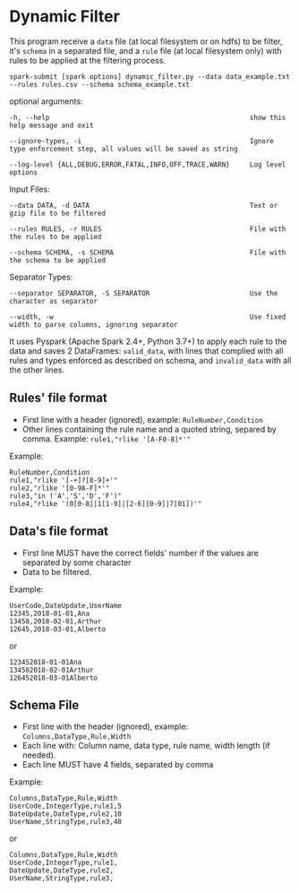 # Dynamic Filter
This program receive a `data` file (at local filesystem or on hdfs) to be filter, it's `schema` in a separated file, and a `rule` file (at local filesystem only) with rules to be applied at the filtering process.

`spark-submit [spark options] dynamic_filter.py --data data_example.txt --rules rules.csv --schema schema_example.txt`

optional arguments:

    -h, --help                                                  show this help message and exit

    --ignore-types, -i                                          Ignore type enforcement step, all values will be saved as string

    --log-level {ALL,DEBUG,ERROR,FATAL,INFO,OFF,TRACE,WARN}     Log level options

Input Files:

    --data DATA, -d DATA                                        Text or gzip file to be filtered

    --rules RULES, -r RULES                                     File with the rules to be applied

    --schema SCHEMA, -s SCHEMA                                  File with the schema to be applied

Separator Types:

    --separator SEPARATOR, -S SEPARATOR                         Use the character as separator

    --width, -w                                                 Use fixed width to parse columns, ignoring separator

It uses Pyspark (Apache Spark 2.4+, Python 3.7+) to apply each rule to the data and saves 2 DataFrames: `valid_data`, with lines that complied with all rules and types enforced as described on schema, and `invalid_data` with all the other lines.

## Rules' file format
- First line with a header (ignored), example: `RuleNumber,Condition`
- Other lines containing the rule name and a quoted string, separed by comma. Example: `rule1,"rlike '[A-F0-8]*'"`

Example:
```
RuleNumber,Condition
rule1,"rlike '[-+]?[0-9]+'"
rule2,"rlike '[0-9A-F]*'"
rule3,"in ('A','S','D','F')"
rule4,"rlike '(0[0-8]|1[1-9]|[2-6][0-9]|7[01])'"
```

## Data's file format
- First line MUST have the correct fields' number if the values are separated by some character
- Data to be filtered.

Example:
```
UserCode,DateUpdate,UserName
12345,2018-01-01,Ana
13458,2018-02-01,Arthur
12645,2018-03-01,Alberto
```

or

```
123452018-01-01Ana
134582018-02-01Arthur
126452018-03-01Alberto
```

## Schema File
- First line with the header (ignored), example: `Columns,DataType,Rule,Width`
- Each line with: Column name, data type, rule name, width length (if needed).
- Each line MUST have 4 fields, separated by comma

Example:
```
Columns,DataType,Rule,Width
UserCode,IntegerType,rule1,5
DateUpdate,DateType,rule2,10
UserName,StringType,rule3,40
```

or

```
Columns,DataType,Rule,Width
UserCode,IntegerType,rule1,
DateUpdate,DateType,rule2,
UserName,StringType,rule3,
```